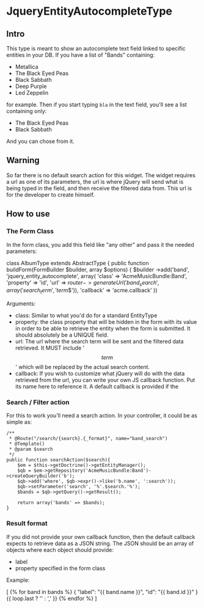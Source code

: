 # JqueryEntityAutocompleteType

## Intro

This type is meant to show an autocomplete text field linked to specific entities in your DB. If you have a list of "Bands" containing:

- Metallica
- The Black Eyed Peas
- Black Sabbath
- Deep Purple
- Led Zeppelin

for example. Then if you start typing `bla` in the text field, you'll see a list containing only:

- The Black Eyed Peas
- Black Sabbath

And you can chose from it.

## Warning

So far there is no default search action for this widget. The widget requires a url as one of its parameters, the url is where jQuery will send what is being typed in the field, and then receive the filtered data from. This url is for the developer to create himself.

## How to use

### The Form Class

In the form class, you add this field like "any other" and pass it the needed parameters:

  class AlbumType extends AbstractType
  {
      public function buildForm(FormBuilder $builder, array $options)
      {
          $builder
              ->add('band', 'jquery_entity_autocomplete', array(
                  'class' => 'AcmeMusicBundle:Band',  
                  'property' => 'id',
                  'url' => $router->generateUrl('band_search', array('search_term', '$$term$$')),
                  'callback' => 'acme.callback'
              ))
              
Arguments:
- class: Similar to what you'd do for a standard EntityType
- property: the class property that will be hidden in the form with its value in order to be able to retrieve the entity when the form is submitted. It should absolutely be a UNIQUE field.
- url: The url where the search term will be sent and the filtered data retrieved. It MUST include '$$term$$' which will be replaced by the actual search content.
- callback: If you wish to customize what jQuery will do with the data retrieved from the url, you can write your own JS callback function. Put its name here to reference it. A default callback is provided if the 

### Search / Filter action

For this to work you'll need a search action. In your controller, it could be as simple as:

    /**
     * @Route("/search/{search}.{_format}", name="band_search")
     * @Template()
     * @param $search
     */
    public function searchAction($search){
        $em = $this->getDoctrine()->getEntityManager();
        $qb = $em->getRepository('AcmeMusicBundle:Band')->createQueryBuilder('b');
        $qb->add('where', $qb->expr()->like('b.name', ':search'));
        $qb->setParameter('search', '%'.$search.'%');
        $bands = $qb->getQuery()->getResult();

        return array('bands' => $bands);
    }
    
### Result format

If you did not provide your own callback function, then the default callback expects to retrieve data as a JSON string.
The JSON should be an array of objects where each object should provide:
- label
- property specified in the form class

Example:

  [
  {% for band in bands %}
      { "label": "{{ band.name }}", "id": "{{ band.id }}" } {{ loop.last ? '' : ',' }}
  {% endfor %}
  ]
